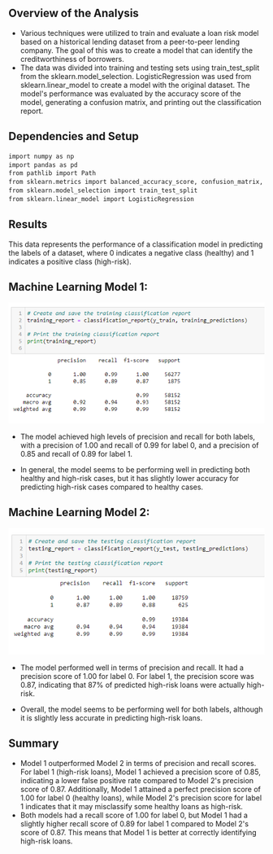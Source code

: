 ## Overview of the Analysis

* Various techniques were utilized to train and evaluate a loan risk model based on a historical lending dataset from a peer-to-peer lending company. The goal of this was to create a model that can identify the creditworthiness of borrowers.
* The data was divided into training and testing sets using train_test_split from the sklearn.model_selection.  LogisticRegression was used from sklearn.linear_model to create a model with the original dataset.  The model's performance was evaluated by the accuracy score of the model, generating a confusion matrix, and printing out the classification report.


## Dependencies and Setup

```bash
import numpy as np
import pandas as pd
from pathlib import Path
from sklearn.metrics import balanced_accuracy_score, confusion_matrix, classification_report
from sklearn.model_selection import train_test_split
from sklearn.linear_model import LogisticRegression
```


## Results

This data represents the performance of a classification model in predicting the labels of a dataset, where 0 indicates a negative class (healthy) and 1 indicates a positive class (high-risk).

## Machine Learning Model 1:
  
  ![App Screenshot](https://raw.githubusercontent.com/gnimeth/credit_risk/main/Output/Screenshot%202023-03-19%20112301.png)
  
  - The model achieved high levels of precision and recall for both labels, with a precision of 1.00 and recall of 0.99 for label 0, and a precision of 0.85 and recall of 0.89 for label 1.
  
  - In general, the model seems to be performing well in predicting both healthy and high-risk cases, but it has slightly lower accuracy for predicting high-risk cases compared to healthy cases.

## Machine Learning Model 2:

![App Screenshot](https://raw.githubusercontent.com/gnimeth/credit_risk/main/Output/Screenshot%202023-03-19%20112311.png)

  - The model performed well in terms of precision and recall. It had a precision score of 1.00 for label 0. For label 1, the precision score was 0.87, indicating that 87% of predicted high-risk loans were actually high-risk. 

  - Overall, the model seems to be performing well for both labels, although it is slightly less accurate in predicting high-risk loans.

## Summary

* Model 1 outperformed Model 2 in terms of precision and recall scores. For label 1 (high-risk loans), Model 1 achieved a precision score of 0.85, indicating a lower false positive rate compared to Model 2's precision score of 0.87. Additionally, Model 1 attained a perfect precision score of 1.00 for label 0 (healthy loans), while Model 2's precision score for label 1 indicates that it may misclassify some healthy loans as high-risk.
* Both models had a recall score of 1.00 for label 0, but Model 1 had a slightly higher recall score of 0.89 for label 1 compared to Model 2's score of 0.87. This means that Model 1 is better at correctly identifying high-risk loans.
